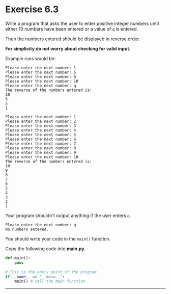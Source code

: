 # Exercise 6.3


Write a program that asks the user to enter positive integer numbers until either 10 numbers have been entered or a value of `q` is entered. 

Then the numbers entered should be displayed in reverse order.

**For simplicity do not worry about checking for valid input.**

Example runs would be:
```
Please enter the next number: 1
Please enter the next number: 5
Please enter the next number: 6
Please enter the next number: 10
Please enter the next number: q
The reverse of the numbers entered is:
10
6
5
1
```

```
Please enter the next number: 1
Please enter the next number: 2
Please enter the next number: 3
Please enter the next number: 4
Please enter the next number: 5
Please enter the next number: 6
Please enter the next number: 7
Please enter the next number: 8
Please enter the next number: 9
Please enter the next number: 10
The reverse of the numbers entered is:
10
9
8
7
6
5
4
3
2
1
```
Your program shouldn't output anything if the user enters ``q``.
```
Please enter the next number: q
No numbers entered.
```



You should write your code in the ``main()`` function.

Copy the following code into **main.py**.

```python
def main():
    pass

# This is the entry point of the program
if __name__ == "__main__":
    main() # call the main function
```
***

